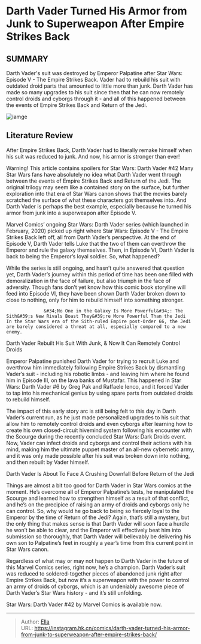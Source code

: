 # Darth Vader Turned His Armor from Junk to Superweapon After Empire Strikes Back


## SUMMARY 



  Darth Vader&#39;s suit was destroyed by Emperor Palpatine after Star Wars: Episode V - The Empire Strikes Back.   Vader had to rebuild his suit with outdated droid parts that amounted to little more than junk.   Darth Vader has made so many upgrades to his suit since then that he can now remotely control droids and cyborgs through it - and all of this happened between the events of Empire Strikes Back and Return of the Jedi.  

![iamge](https://static1.srcdn.com/wordpress/wp-content/uploads/2024/01/darth-vader-armor-upgrade.jpg)

## Literature Review

After Empire Strikes Back, Darth Vader had to literally remake himself when his suit was reduced to junk. And now, his armor is stronger than ever! 




Warning! This article contains spoilers for Star Wars: Darth Vader #42 Many Star Wars fans have absolutely no idea what Darth Vader went through between the events of Empire Strikes Back and Return of the Jedi. The original trilogy may seem like a contained story on the surface, but further exploration into that era of Star Wars canon shows that the movies barely scratched the surface of what these characters got themselves into. And Darth Vader is perhaps the best example, especially because he turned his armor from junk into a superweapon after Episode V.




Marvel Comics’ ongoing Star Wars: Darth Vader series (which launched in February, 2020) picked up right where Star Wars: Episode V - The Empire Strikes Back left off, all from Darth Vader’s perspective. At the end of Episode V, Darth Vader tells Luke that the two of them can overthrow the Emperor and rule the galaxy themselves. Then, in Episode VI, Darth Vader is back to being the Emperor’s loyal soldier. So, what happened?

          

While the series is still ongoing, and hasn’t quite answered that question yet, Darth Vader’s journey within this period of time has been one filled with demoralization in the face of failure, but also triumph in the face of adversity. Though fans don’t yet know how this comic book storyline will feed into Episode VI, they have been shown Darth Vader broken down to close to nothing, only for him to rebuild himself into something stronger.




                  &#34;No One in the Galaxy Is More Powerful&#34;: The Sith&#39;s New Rivals Boast They&#39;re More Powerful Than the Jedi   In the Star Wars era of the Sith-ruled Empire post-Order 66, the Jedi are barely considered a threat at all, especially compared to a new enemy.    


 Darth Vader Rebuilt His Suit With Junk, &amp; Now It Can Remotely Control Droids 
         

Emperor Palpatine punished Darth Vader for trying to recruit Luke and overthrow him immediately following Empire Strikes Back by dismantling Vader’s suit - including his robotic limbs - and leaving him where he found him in Episode III, on the lava banks of Mustafar. This happened in Star Wars: Darth Vader #6 by Greg Pak and Raffaele Ienco, and it forced Vader to tap into his mechanical genius by using spare parts from outdated droids to rebuild himself.

          




The impact of this early story arc is still being felt to this day in Darth Vader’s current run, as he just made personalized upgrades to his suit that allow him to remotely control droids and even cyborgs after learning how to create his own closed-circuit hivemind system following his encounter with the Scourge during the recently concluded Star Wars: Dark Droids event. Now, Vader can infect droids and cyborgs and control their actions with his mind, making him the ultimate puppet master of an all-new cybernetic army, and it was only made possible after his suit was broken down into nothing, and then rebuilt by Vader himself.



 Darth Vader Is About To Face A Crushing Downfall Before Return of the Jedi 
          

Things are almost a bit too good for Darth Vader in Star Wars comics at the moment. He’s overcome all of Emperor Palpatine’s tests, he manipulated the Scourge and learned how to strengthen himself as a result of that conflict, and he’s on the precipice of raising an army of droids and cyborgs only he can control. So, why would he go back to being so fiercely loyal to the Emperor by the time of Return of the Jedi? Again, that’s still a mystery, but the only thing that makes sense is that Darth Vader will soon face a hurdle he won’t be able to clear, and the Emperor will effectively beat him into submission so thoroughly, that Darth Vader will believably be delivering his own son to Palpatine’s feet in roughly a year’s time from this current point in Star Wars canon.




Regardless of what may or may not happen to Darth Vader in the future of this Marvel Comics series, right now, he’s a champion. Darth Vader’s suit was reduced to soldered-together pieces of abandoned junk right after Empire Strikes Back, but now it’s a superweapon with the power to control an army of droids of cyborgs, which is an undeniably awesome piece of Darth Vader’s Star Wars history - and it’s still unfolding.

Star Wars: Darth Vader #42 by Marvel Comics is available now.



---

> Author: [Ella](https://instagram.hk.cn/)  
> URL: https://instagram.hk.cn/comics/darth-vader-turned-his-armor-from-junk-to-superweapon-after-empire-strikes-back/  

